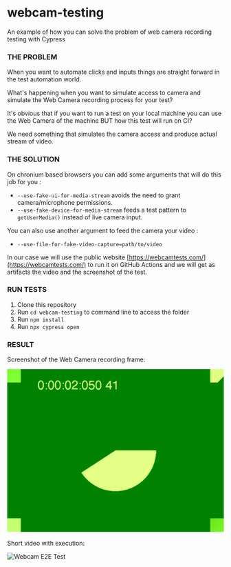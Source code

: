 # webcam-testing

An example of how you can solve the problem of web camera recording testing with Cypress

### THE PROBLEM

When you want to automate clicks and inputs things are straight forward in the test automation world.

What's happening when you want to simulate access to camera and simulate the Web Camera recording process for your test?

It's obvious that if you want to run a test on your local machine you can use the Web Camera of the machine BUT how this test will run on CI?

We need something that simulates the camera access and produce actual stream of video.

### THE SOLUTION

On chronium based browsers you can add some arguments that will do this job for you :

- `--use-fake-ui-for-media-stream` avoids the need to grant camera/microphone permissions.
- `--use-fake-device-for-media-stream` feeds a test pattern to `getUserMedia()` instead of live camera input.

You can also use another argument to feed the camera your video :
- `--use-file-for-fake-video-capture=path/to/video`

In our case we will use the public website [https://webcamtests.com/](https://webcamtests.com/) to run it on GitHub Actions and we will get as artifacts the video and the screenshot of the test.

### RUN TESTS

1. Clone this repository
2. Run `cd webcam-testing` to command line to access the folder
3. Run `npm install`
4. Run `npx cypress open`

### RESULT

Screenshot of the Web Camera recording frame:

![Screenshot](https://github.com/jpourdanis/webcam-testing/blob/main/cypress/screenshots/webcam.cy.js/A%20sample%20to%20test%20a%20webcamera%20on%20ci%20--%20should%20take%20screenshot%20of%20web%20recording.png)

Short video with execution:

![Webcam E2E Test](webcam.cy.js.gif)

